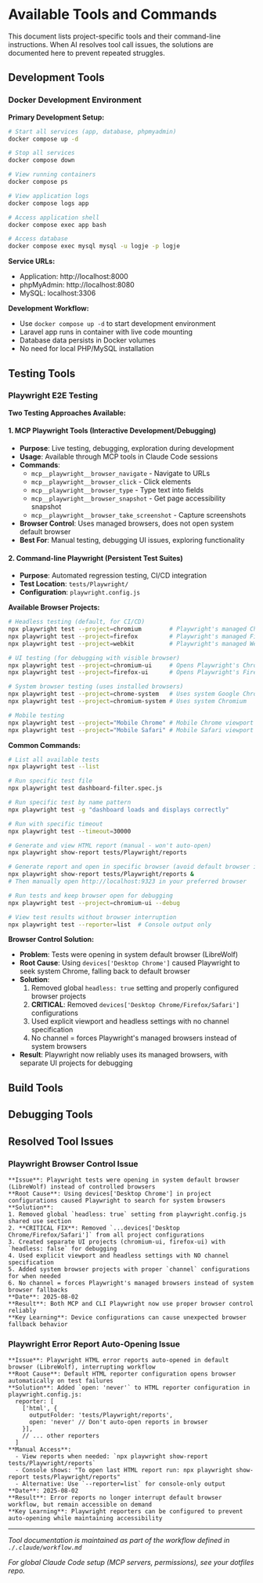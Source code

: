 # Available Tools and Commands

This document lists project-specific tools and their command-line instructions. When AI resolves tool call issues, the solutions are documented here to prevent repeated struggles.

## Development Tools

### Docker Development Environment

**Primary Development Setup:**
```bash
# Start all services (app, database, phpmyadmin)
docker compose up -d

# Stop all services
docker compose down

# View running containers
docker compose ps

# View application logs
docker compose logs app

# Access application shell
docker compose exec app bash

# Access database
docker compose exec mysql mysql -u logje -p logje
```

**Service URLs:**
- Application: http://localhost:8000
- phpMyAdmin: http://localhost:8080
- MySQL: localhost:3306

**Development Workflow:**
- Use `docker compose up -d` to start development environment
- Laravel app runs in container with live code mounting
- Database data persists in Docker volumes
- No need for local PHP/MySQL installation

## Testing Tools

### Playwright E2E Testing

**Two Testing Approaches Available:**

#### 1. MCP Playwright Tools (Interactive Development/Debugging)
- **Purpose**: Live testing, debugging, exploration during development
- **Usage**: Available through MCP tools in Claude Code sessions
- **Commands**: 
  - `mcp__playwright__browser_navigate` - Navigate to URLs
  - `mcp__playwright__browser_click` - Click elements
  - `mcp__playwright__browser_type` - Type text into fields
  - `mcp__playwright__browser_snapshot` - Get page accessibility snapshot
  - `mcp__playwright__browser_take_screenshot` - Capture screenshots
- **Browser Control**: Uses managed browsers, does not open system default browser
- **Best For**: Manual testing, debugging UI issues, exploring functionality

#### 2. Command-line Playwright (Persistent Test Suites)
- **Purpose**: Automated regression testing, CI/CD integration
- **Test Location**: `tests/Playwright/`
- **Configuration**: `playwright.config.js`

**Available Browser Projects:**
```bash
# Headless testing (default, for CI/CD)
npx playwright test --project=chromium        # Playwright's managed Chromium
npx playwright test --project=firefox         # Playwright's managed Firefox
npx playwright test --project=webkit          # Playwright's managed WebKit

# UI testing (for debugging with visible browser)
npx playwright test --project=chromium-ui     # Opens Playwright's Chromium browser
npx playwright test --project=firefox-ui      # Opens Playwright's Firefox browser

# System browser testing (uses installed browsers)
npx playwright test --project=chrome-system   # Uses system Google Chrome
npx playwright test --project=chromium-system # Uses system Chromium

# Mobile testing
npx playwright test --project="Mobile Chrome" # Mobile Chrome viewport
npx playwright test --project="Mobile Safari" # Mobile Safari viewport
```

**Common Commands:**
```bash
# List all available tests
npx playwright test --list

# Run specific test file
npx playwright test dashboard-filter.spec.js

# Run specific test by name pattern
npx playwright test -g "dashboard loads and displays correctly"

# Run with specific timeout
npx playwright test --timeout=30000

# Generate and view HTML report (manual - won't auto-open)
npx playwright show-report tests/Playwright/reports

# Generate report and open in specific browser (avoid default browser interruption)
npx playwright show-report tests/Playwright/reports &
# Then manually open http://localhost:9323 in your preferred browser

# Run tests and keep browser open for debugging
npx playwright test --project=chromium-ui --debug

# View test results without browser interruption
npx playwright test --reporter=list  # Console output only
```

**Browser Control Solution:**
- **Problem**: Tests were opening in system default browser (LibreWolf)
- **Root Cause**: Using `devices['Desktop Chrome']` caused Playwright to seek system Chrome, falling back to default browser
- **Solution**: 
  1. Removed global `headless: true` setting and properly configured browser projects
  2. **CRITICAL**: Removed `devices['Desktop Chrome/Firefox/Safari']` configurations
  3. Used explicit viewport and headless settings with no channel specification
  4. No channel = forces Playwright's managed browsers instead of system browsers
- **Result**: Playwright now reliably uses its managed browsers, with separate UI projects for debugging

## Build Tools

<!-- Build, compile, and deployment commands -->

## Debugging Tools

<!-- Debugging and troubleshooting tools -->

## Resolved Tool Issues

### Playwright Browser Control Issue
```
**Issue**: Playwright tests were opening in system default browser (LibreWolf) instead of controlled browsers
**Root Cause**: Using devices['Desktop Chrome'] in project configurations caused Playwright to search for system browsers
**Solution**: 
1. Removed global `headless: true` setting from playwright.config.js shared use section
2. **CRITICAL FIX**: Removed `...devices['Desktop Chrome/Firefox/Safari']` from all project configurations
3. Created separate UI projects (chromium-ui, firefox-ui) with `headless: false` for debugging
4. Used explicit viewport and headless settings with NO channel specification
5. Added system browser projects with proper `channel` configurations for when needed
6. No channel = forces Playwright's managed browsers instead of system browser fallbacks
**Date**: 2025-08-02
**Result**: Both MCP and CLI Playwright now use proper browser control reliably
**Key Learning**: Device configurations can cause unexpected browser fallback behavior
```

### Playwright Error Report Auto-Opening Issue
```
**Issue**: Playwright HTML error reports auto-opened in default browser (LibreWolf), interrupting workflow
**Root Cause**: Default HTML reporter configuration opens browser automatically on test failures
**Solution**: Added `open: 'never'` to HTML reporter configuration in playwright.config.js:
  reporter: [
    ['html', { 
      outputFolder: 'tests/Playwright/reports',
      open: 'never' // Don't auto-open reports in browser
    }],
    // ... other reporters
  ]
**Manual Access**: 
  - View reports when needed: `npx playwright show-report tests/Playwright/reports`
  - Console shows: "To open last HTML report run: npx playwright show-report tests/Playwright/reports"
  - Alternative: Use `--reporter=list` for console-only output
**Date**: 2025-08-02
**Result**: Error reports no longer interrupt default browser workflow, but remain accessible on demand
**Key Learning**: Playwright reporters can be configured to prevent auto-opening while maintaining accessibility
```

---

*Tool documentation is maintained as part of the workflow defined in `./.claude/workflow.md`*

*For global Claude Code setup (MCP servers, permissions), see your dotfiles repo.*